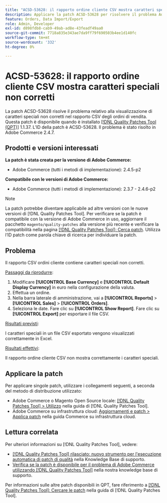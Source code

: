 ```yaml
---
title: "ACSD-53628: il rapporto ordine cliente CSV mostra caratteri speciali non corretti"
description: Applicare la patch ACSD-53628 per risolvere il problema Adobe Commerce relativo alla visualizzazione di caratteri speciali non corretti nel rapporto ordine cliente CSV.
feature: Orders, Data Import/Export
role: Admin, Developer
exl-id: d898fdb8-cab9-49ab-ad8e-43feadf49aa0
source-git-commit: 7718a835e343ae7da9ff79f690503b4ee1d140fc
workflow-type: tm+mt
source-wordcount: '332'
ht-degree: 0%

---
```


# ACSD-53628: il rapporto ordine cliente CSV mostra caratteri speciali non corretti

La patch ACSD-53628 risolve il problema relativo alla visualizzazione di caratteri speciali non corretti nel rapporto CSV degli ordini di vendita. Questa patch è disponibile quando è installato [[!DNL Quality Patches Tool (QPT)]](/help/announcements/adobe-commerce-announcements/magento-quality-patches-released-new-tool-to-self-serve-quality-patches.md) 1.1.37. L’ID della patch è ACSD-53628. Il problema è stato risolto in Adobe Commerce 2.4.7.

## Prodotti e versioni interessati

**La patch è stata creata per la versione di Adobe Commerce:**

* Adobe Commerce (tutti i metodi di implementazione): 2.4.5-p2

**Compatibile con le versioni di Adobe Commerce:**

* Adobe Commerce (tutti i metodi di implementazione): 2.3.7 - 2.4.6-p2

>[!NOTE]
>
>La patch potrebbe diventare applicabile ad altre versioni con le nuove versioni di [!DNL Quality Patches Tool]. Per verificare se la patch è compatibile con la versione di Adobe Commerce in uso, aggiornare il pacchetto `magento/quality-patches` alla versione più recente e verificare la compatibilità nella pagina [[!DNL Quality Patches Tool]: Cerca patch](https://experienceleague.adobe.com/tools/commerce-quality-patches/index.html). Utilizza l’ID patch come parola chiave di ricerca per individuare la patch.

## Problema

Il rapporto CSV ordini cliente contiene caratteri speciali non corretti.

<u>Passaggi da riprodurre</u>:

1. Modificare **[!UICONTROL Base Currency]** e **[!UICONTROL Default Display Currency]** in euro nella configurazione della valuta.
1. Effettua un ordine.
1. Nella barra laterale di amministrazione, vai a **[!UICONTROL Reports]** > **[!UICONTROL Sales]** > **[!UICONTROL Orders]**.
1. Seleziona le date. Fare clic su **[!UICONTROL Show Report]**. Fare clic su **[!UICONTROL Export]** per esportare il file CSV.

<u>Risultati previsti</u>:

I caratteri speciali in un file CSV esportato vengono visualizzati correttamente in Excel.

<u>Risultati effettivi</u>:

Il rapporto ordine cliente CSV non mostra correttamente i caratteri speciali.


## Applicare la patch

Per applicare singole patch, utilizzare i collegamenti seguenti, a seconda del metodo di distribuzione utilizzato:

* Adobe Commerce o Magento Open Source locale: [[!DNL Quality Patches Tool] > Utilizzo](https://experienceleague.adobe.com/docs/commerce-operations/tools/quality-patches-tool/usage.html) nella guida di [!DNL Quality Patches Tool].
* Adobe Commerce su infrastruttura cloud: [Aggiornamenti e patch > Applica patch](https://experienceleague.adobe.com/docs/commerce-cloud-service/user-guide/develop/upgrade/apply-patches.html) nella guida Commerce su infrastruttura cloud.

## Lettura correlata

Per ulteriori informazioni su [!DNL Quality Patches Tool], vedere:

* [[!DNL Quality Patches Tool] rilasciato: nuovo strumento per l&#39;esecuzione automatica di patch di qualità](/help/announcements/adobe-commerce-announcements/magento-quality-patches-released-new-tool-to-self-serve-quality-patches.md) nella Knowledge Base di supporto.
* [Verifica se la patch è disponibile per il problema di Adobe Commerce utilizzando  [!DNL Quality Patches Tool]](/help/support-tools/patches-available-in-qpt-tool/check-patch-for-magento-issue-with-magento-quality-patches.md) nella nostra knowledge base di supporto.

Per informazioni sulle altre patch disponibili in QPT, fare riferimento a [[!DNL Quality Patches Tool]: Cercare le patch](https://experienceleague.adobe.com/tools/commerce-quality-patches/index.html) nella guida di [!DNL Quality Patches Tool].
